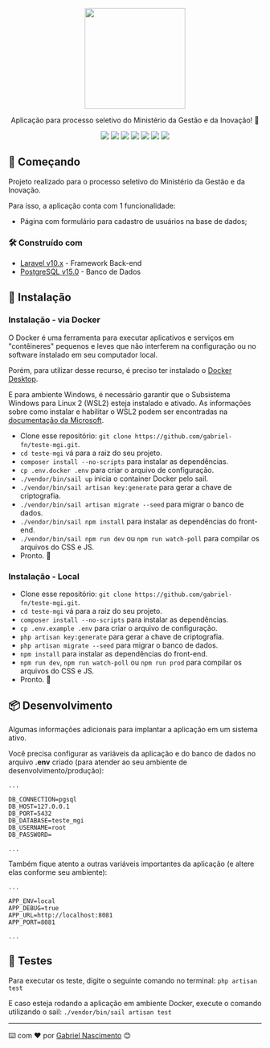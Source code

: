 <p align="center"><img src="https://yt3.googleusercontent.com/RJ8DYV_O9Vx9-V3oy0XmRhIa1Nvog0L4XdE-Z6Kj6UjgQweMnZXBm16Z1mLuR3zuiHi8xQ_ArQ=s900-c-k-c0x00ffffff-no-rj" width="200"></p>

<p align="center">Aplicação para processo seletivo do Ministério da Gestão e da Inovação! 🚀</p>

<p align="center">
<a href="#"><img src="https://img.shields.io/static/v1?label=Build&message=Success&color=1C713A&style=for-the-badge"/></a>
<a href="#"><img src="https://img.shields.io/static/v1?label=Deploy&message=Pending&color=FFB903&style=for-the-badge"/></a>
<a href="#"><img src="https://img.shields.io/static/v1?label=Composer&message=v2.6.6&color=1C713A&style=for-the-badge"/></a>
<a href="#"><img src="https://img.shields.io/static/v1?label=PHP&message=v8.3&color=1C713A&style=for-the-badge"/></a>
<a href="#"><img src="https://img.shields.io/static/v1?label=Laravel&message=v10.x&color=1C713A&style=for-the-badge"/></a>
<a href="#"><img src="https://img.shields.io/static/v1?label=PostgreSQL&message=v15&color=1C713A&style=for-the-badge"/></a>
<a href="#"><img src="https://img.shields.io/static/v1?label=License&message=MIT&color=044A84&style=for-the-badge"/></a>
</p>

## 🚀 Começando

Projeto realizado para o processo seletivo do Ministério da Gestão e da Inovação.

Para isso, a aplicação conta com 1 funcionalidade:

* Página com formulário para cadastro de usuários na base de dados;

### 🛠️ Construído com

* [Laravel v10.x](https://laravel.com/docs/10.x) - Framework Back-end
* [PostgreSQL v15.0](https://www.postgresql.org/docs/15/index.html) - Banco de Dados

## 🔧 Instalação

### Instalação - via Docker

O Docker é uma ferramenta para executar aplicativos e serviços em "contêineres" pequenos e leves que não interferem na configuração ou no software instalado em seu computador local.

Porém, para utilizar desse recurso, é preciso ter instalado o [Docker Desktop](https://www.docker.com/products/docker-desktop).

E para ambiente Windows, é necessário garantir que o Subsistema Windows para Linux 2 (WSL2) esteja instalado e ativado. As informações sobre como instalar e habilitar o WSL2 podem ser encontradas na [documentação da Microsoft](https://docs.microsoft.com/en-us/windows/wsl/install-win10).

* Clone esse repositório: `git clone https://github.com/gabriel-fn/teste-mgi.git`.
* `cd teste-mgi` vá para a raiz do seu projeto.
* `composer install --no-scripts` para instalar as dependências.
* `cp .env.docker .env` para criar o arquivo de configuração.
* `./vendor/bin/sail up` inicia o container Docker pelo sail.
* `./vendor/bin/sail artisan key:generate` para gerar a chave de criptografia.
* `./vendor/bin/sail artisan migrate --seed` para migrar o banco de dados.
* `./vendor/bin/sail npm install` para instalar as dependências do front-end.
* `./vendor/bin/sail npm run dev` ou `npm run watch-poll` para compilar os arquivos do CSS e JS.
* Pronto. :tada:

### Instalação - Local

* Clone esse repositório: `git clone https://github.com/gabriel-fn/teste-mgi.git`.
* `cd teste-mgi` vá para a raiz do seu projeto.
* `composer install --no-scripts` para instalar as dependências.
* `cp .env.example .env` para criar o arquivo de configuração.
* `php artisan key:generate` para gerar a chave de criptografia.
* `php artisan migrate --seed` para migrar o banco de dados.
* `npm install` para instalar as dependências do front-end.
* `npm run dev`, `npm run watch-poll` ou `npm run prod` para compilar os arquivos do CSS e JS.
* Pronto. :tada:

## 📦 Desenvolvimento

Algumas informações adicionais para implantar a aplicação em um sistema ativo.

Você precisa configurar as variáveis da aplicação e do banco de dados no arquivo **.env** criado (para atender ao seu ambiente de desenvolvimento/produção):

```
...

DB_CONNECTION=pgsql
DB_HOST=127.0.0.1
DB_PORT=5432
DB_DATABASE=teste_mgi
DB_USERNAME=root
DB_PASSWORD=

...
```

Também fique atento a outras variáveis importantes da aplicação (e altere elas conforme seu ambiente):

```
...

APP_ENV=local
APP_DEBUG=true
APP_URL=http://localhost:8081
APP_PORT=8081

...
```

## 🔧 Testes

Para executar os teste, digite o seguinte comando no terminal: `php artisan test`

E caso esteja rodando a aplicação em ambiente Docker, execute o comando utilizando o sail: `./vendor/bin/sail artisan test`

---
⌨️ com ❤️ por [Gabriel Nascimento](https://www.linkedin.com/in/gabriel-fn/) 😊
